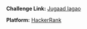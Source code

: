 **Challenge Link:** [Jugaad lagao](https://www.hackerrank.com/contests/90-days-of-coding/challenges/jugaad-lagao)

**Platform:** [HackerRank](https://hackerrank.com/)
